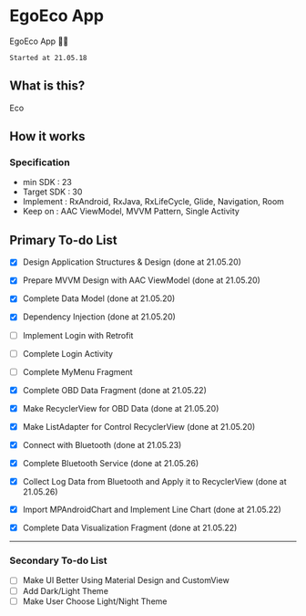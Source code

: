 # EgoEco App

EgoEco App 🏃‍♂


`Started at 21.05.18`


## What is this?

Eco

## How it works
### Specification
- min SDK : 23
- Target SDK : 30  
- Implement : RxAndroid, RxJava, RxLifeCycle, Glide, Navigation, Room
- Keep on : AAC ViewModel, MVVM Pattern, Single Activity

## Primary To-do List 
- [X] Design Application Structures & Design (done at 21.05.20)
- [X] Prepare MVVM Design with AAC ViewModel (done at 21.05.20)
- [X] Complete Data Model (done at 21.05.20)
- [X] Dependency Injection (done at 21.05.20)
- [ ] Implement Login with Retrofit
- [ ] Complete Login Activity
- [ ] Complete MyMenu Fragment
- [X] Complete OBD Data Fragment (done at 21.05.22)
- [X] Make RecyclerView for OBD Data (done at 21.05.20)
- [X] Make ListAdapter for Control RecyclerView (done at 21.05.20)
- [X] Connect with Bluetooth (done at 21.05.23)
- [X] Complete Bluetooth Service (done at 21.05.26)
- [X] Collect Log Data from Bluetooth and Apply it to RecyclerView (done at 21.05.26)
- [X] Import MPAndroidChart and Implement Line Chart (done at 21.05.22)
- [X] Complete Data Visualization Fragment (done at 21.05.22)


----------------
### Secondary To-do List 
- [ ] Make UI Better Using Material Design and CustomView
- [ ] Add Dark/Light Theme
- [ ] Make User Choose Light/Night Theme
